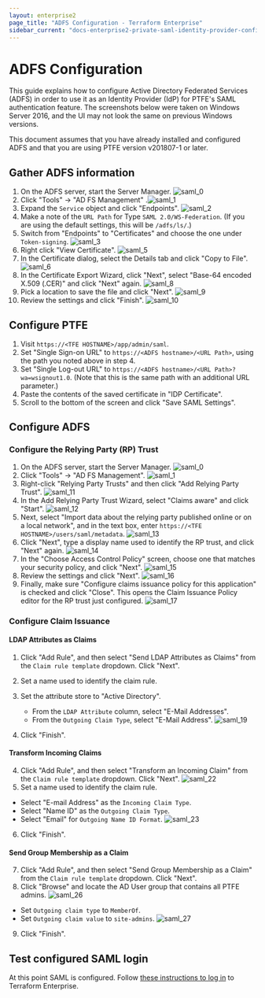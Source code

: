 ```yaml
---
layout: enterprise2
page_title: "ADFS Configuration - Terraform Enterprise"
sidebar_current: "docs-enterprise2-private-saml-identity-provider-configuration-adfs"
---
```


# ADFS Configuration

This guide explains how to configure Active Directory Federated Services (ADFS) in order to use it as an Identity Provider (IdP) for PTFE's SAML authentication feature. The screenshots below were taken on Windows Server 2016, and the UI may not look the same on previous Windows versions.

This document assumes that you have already installed and configured ADFS and that you are using PTFE version v201807-1 or later.

## Gather ADFS information

1. On the ADFS server, start the Server Manager.
  ![saml_0](./images/saml_0.png)
2. Click "Tools" -> "AD FS Management"
  .![saml_1](./images/saml_1.png)
3. Expand the `Service` object and click "Endpoints".
  ![saml_2](./images/saml_2.png)
4. Make a note of the `URL Path` for Type `SAML 2.0/WS-Federation`. (If you are using the default settings, this will be `/adfs/ls/`.)
5. Switch from "Endpoints" to "Certificates" and choose the one under `Token-signing`.
  ![saml_3](./images/saml_3.png)
6. Right click "View Certificate".
  ![saml_5](./images/saml_5.png)
7. In the Certificate dialog, select the Details tab and click "Copy to File".
  ![saml_6](./images/saml_6.png)
8. In the Certificate Export Wizard, click "Next", select "Base-64 encoded X.509 (.CER)" and click "Next" again.
  ![saml_8](./images/saml_8.png)
9. Pick a location to save the file and click "Next".
  ![saml_9](./images/saml_9.png)
10. Review the settings and click "Finish".
  ![saml_10](./images/saml_10.png)

## Configure PTFE

1. Visit `https://<TFE HOSTNAME>/app/admin/saml`.
2. Set "Single Sign-on URL" to `https://<ADFS hostname>/<URL Path>`, using the path you noted above in step 4.
3. Set "Single Log-out URL" to `https://<ADFS hostname>/<URL Path>?wa=wsignout1.0`. (Note that this is the same path with an additional URL parameter.)
4. Paste the contents of the saved certificate in "IDP Certificate".
5. Scroll to the bottom of the screen and click "Save SAML Settings".

## Configure ADFS

### Configure the Relying Party (RP) Trust

1. On the ADFS server, start the Server Manager.
   ![saml_0](./images/saml_0.png)
2. Click "Tools" -> "AD FS Management".
   ![saml_1](./images/saml_1.png)
3. Right-click "Relying Party Trusts" and then click "Add Relying Party Trust".
   ![saml_11](./images/saml_11.png)
4. In the Add Relying Party Trust Wizard, select "Claims aware" and click "Start".
   ![saml_12](./images/saml_12.png)
5. Next, select "Import data about the relying party published online or on a local network", and in the text box, enter `https://<TFE HOSTNAME>/users/saml/metadata`.
   ![saml_13](./images/saml_13.png)
6. Click "Next", type a display name used to identify the RP trust, and click "Next" again.
   ![saml_14](./images/saml_14.png)
7. In the "Choose Access Control Policy" screen, choose one that matches your security policy, and click "Next".
   ![saml_15](./images/saml_15.png)
8. Review the settings and click "Next".
   ![saml_16](./images/saml_16.png)
9. Finally, make sure "Configure claims issuance policy for this application" is checked and click "Close". This opens the Claim Issuance Policy editor for the RP trust just configured.
   ![saml_17](./images/saml_17.png)

### Configure Claim Issuance

#### LDAP Attributes as Claims

1. Click "Add Rule", and then select "Send LDAP Attributes as Claims" from the `Claim rule template` dropdown. Click "Next".
2. Set a name used to identify the claim rule.
3. Set the attribute store to "Active Directory".
   - From the `LDAP Attribute` column, select "E-Mail Addresses".
   - From the `Outgoing Claim Type`, select "E-Mail Address".
![saml_19](./images/saml_19.png)

4. Click "Finish".

#### Transform Incoming Claims

4. Click "Add Rule", and then select "Transform an Incoming Claim" from the `Claim rule template` dropdown. Click "Next".
   ![saml_22](./images/saml_22.png)
5. Set a name used to identify the claim rule.
  - Select "E-mail Address" as the `Incoming Claim Type`.
  - Select "Name ID" as the `Outgoing Claim Type`.
  - Select "Email" for `Outgoing Name ID Format`.
![saml_23](./images/saml_23.png)

6. Click "Finish".

#### Send Group Membership as a Claim

7. Click "Add Rule", and then select "Send Group Membership as a Claim" from the `Claim rule template` dropdown. Click "Next".
8. Click "Browse" and locate the AD User group that contains all PTFE admins.
   ![saml_26](./images/saml_26.png)
  - Set `Outgoing claim type` to `MemberOf`.
  - Set `Outgoing claim value` to `site-admins`.
      ![saml_27](./images/saml_27.png)
9. Click "Finish".

## Test configured SAML login

At this point SAML is configured. Follow [these instructions to log in](./login.html) to Terraform Enterprise.
